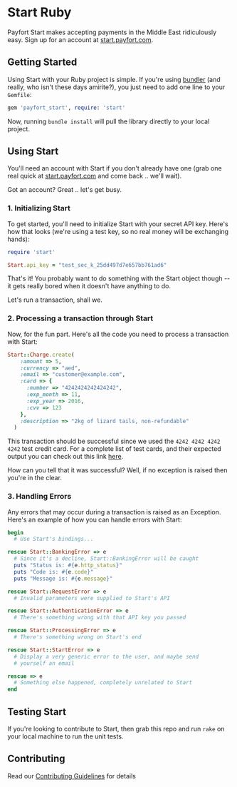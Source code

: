 # Start Ruby

Payfort Start makes accepting payments in the Middle East ridiculously easy. Sign up for an account at [start.payfort.com](https://start.payfort.com).

## Getting Started

Using Start with your Ruby project is simple. If you're using [bundler](http://bundler.io) (and really, who isn't these days amirite?), you just need to add one line to your `Gemfile`:

```ruby
gem 'payfort_start', require: 'start'
```

Now, running `bundle install` will pull the library directly to your local project.

## Using Start

You'll need an account with Start if you don't already have one (grab one real quick at [start.payfort.com](https://start.payfort.com) and come back .. we'll wait).

Got an account? Great .. let's get busy.

### 1. Initializing Start

To get started, you'll need to initialize Start with your secret API key. Here's how that looks (we're using a test key, so no real money will be exchanging hands):

```ruby
require 'start'

Start.api_key = "test_sec_k_25dd497d7e657bb761ad6"
```

That's it! You probably want to do something with the Start object though -- it gets really bored when it doesn't have anything to do.

Let's run a transaction, shall we.

### 2. Processing a transaction through Start

Now, for the fun part. Here's all the code you need to process a transaction with Start:

```ruby
Start::Charge.create(
    :amount => 5,
    :currency => "aed",
    :email => "customer@example.com",
    :card => {
      :number => "4242424242424242",
      :exp_month => 11,
      :exp_year => 2016,
      :cvv => 123
    },
    :description => "2kg of lizard tails, non-refundable"
  )
```

This transaction should be successful since we used the `4242 4242 4242 4242` test credit card. For a complete list of test cards, and their expected output you can check out this link [here](https://docs.start.payfort.com/guides/testing/).

How can you tell that it was successful? Well, if no exception is raised then you're in the clear.

### 3. Handling Errors

Any errors that may occur during a transaction is raised as an Exception. Here's an example of how you can handle errors with Start:

```ruby
begin
  # Use Start's bindings...

rescue Start::BankingError => e
  # Since it's a decline, Start::BankingError will be caught
  puts "Status is: #{e.http_status}"
  puts "Code is: #{e.code}"
  puts "Message is: #{e.message}"

rescue Start::RequestError => e
  # Invalid parameters were supplied to Start's API

rescue Start::AuthenticationError => e
  # There's something wrong with that API key you passed

rescue Start::ProcessingError => e
  # There's something wrong on Start's end

rescue Start::StartError => e
  # Display a very generic error to the user, and maybe send
  # yourself an email

rescue => e
  # Something else happened, completely unrelated to Start
end
```

## Testing Start
If you're looking to contribute to Start, then grab this repo and run `rake` on your local machine to run the unit tests.

## Contributing

Read our [Contributing Guidelines](CONTRIBUTING.md) for details
